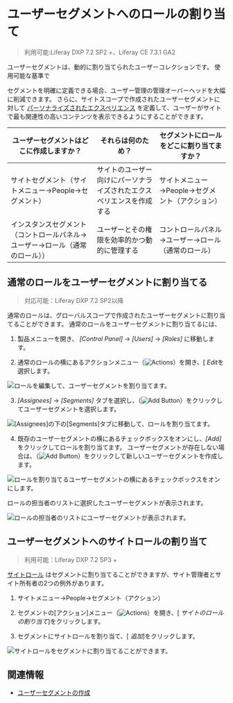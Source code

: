 # ユーザーセグメントへのロールの割り当て

> 利用可能:Liferay DXP 7.2 SP2 +、Liferay CE 7.3.1 GA2

ユーザーセグメントは、動的に割り当てられたユーザーコレクションです。 使用可能な基準</a>で

セグメントを明確に定義できる場合、ユーザー管理の管理オーバーヘッドを大幅に削減できます。 さらに、サイトスコープで作成されたユーザーセグメントに対して [パーソナライズされたエクスペリエンス](../../site-building/personalizing-site-experience/personalizing-site-experience.md) を定義して、ユーザーがサイトで最も関連性の高いコンテンツを表示できるようにすることができます。</p> 

| ユーザーセグメントはどこに作成しますか？                    | それらは何のため？                          | セグメントにロールをどこに割り当てますか？       |
| --------------------------------------- | ---------------------------------- | --------------------------- |
| サイトセグメント（サイトメニュー→People→セグメント）          | サイトのユーザー向けにパーソナライズされたエクスペリエンスを作成する | サイトメニュー→People→セグメント（アクション） |
| インスタンスセグメント（コントロールパネル→ユーザー→ロール（通常のロール）） | ユーザーとその権限を効率的かつ動的に管理する             | コントロールパネル→ユーザー→ロール（通常のロール）  |




## 通常のロールをユーザーセグメントに割り当てる



> 対応可能：Liferay DXP 7.2 SP2以降

通常のロールは、グローバルスコープで作成されたユーザーセグメントに割り当てることができます。 通常のロールをユーザーセグメントに割り当てるには、

1.  製品メニューを開き、 *[Control Panel]* → *[Users]* → *[Roles]* に移動します。

2.  通常のロールの横にあるアクションメニュー（![Actions](../../images/icon-actions.png)）を開き、[ *Edit*を選択します。
   
   ![ロールを編集して、ユーザーセグメントを割り当てます。](./assigning-roles-to-user-segments/images/01.png)

3.  *[Assignees]* → *[Segments]* タブを選択し、（![Add Button](../../images/icon-add.png)）をクリックしてユーザーセグメントを選択します。
   
   ![[Assignees]の下の[Segments]タブに移動して、ロールを割り当てます。](./assigning-roles-to-user-segments/images/02.png)

4.  既存のユーザーセグメントの横にあるチェックボックスをオンにし、*[Add]* をクリックしてロールを割り当てます。 ユーザーセグメントが存在しない場合は、（![Add Button](../../images/icon-add.png)）をクリックして新しいユーザーセグメントを作成します。
   
   ![ロールを割り当てるユーザーセグメントの横にあるチェックボックスをオンにします。](./assigning-roles-to-user-segments/images/03.png)

ロールの担当者のリストに選択したユーザーセグメントが表示されます。

![ロールの担当者のリストにユーザーセグメントが表示されます。](./assigning-roles-to-user-segments/images/04.png)



## ユーザーセグメントへのサイトロールの割り当て



> 利用可能：Liferay DXP 7.2 SP3 +

[サイトロール](../understanding-roles-and-permissions.md) はセグメントに割り当てることができますが、サイト管理者とサイト所有者の2つの例外があります。

1.  サイトメニュー→People→セグメント（アクション）

2.  セグメントの[アクション]メニュー（![Actions](../../images/icon-actions.png)）を開き、[ *サイトのロールの割り当て*]をクリックします。

3.  セグメントにサイトロールを割り当て、[ *追加*]をクリックします。
   
   ![サイトロールをセグメントに割り当てることができます。](./assigning-roles-to-user-segments/images/05.png)



## 関連情報

  - [ユーザーセグメントの作成](../../site-building/personalizing-site-experience/segmentation/creating-and-managing-user-segments.md)
